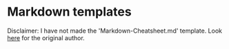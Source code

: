 # Markdown templates
Disclaimer: I have not made the 'Markdown-Cheatsheet.md' template. Look [here](https://github.com/adam-p/markdown-here/wiki/Markdown-Cheatsheet) for the original author.
